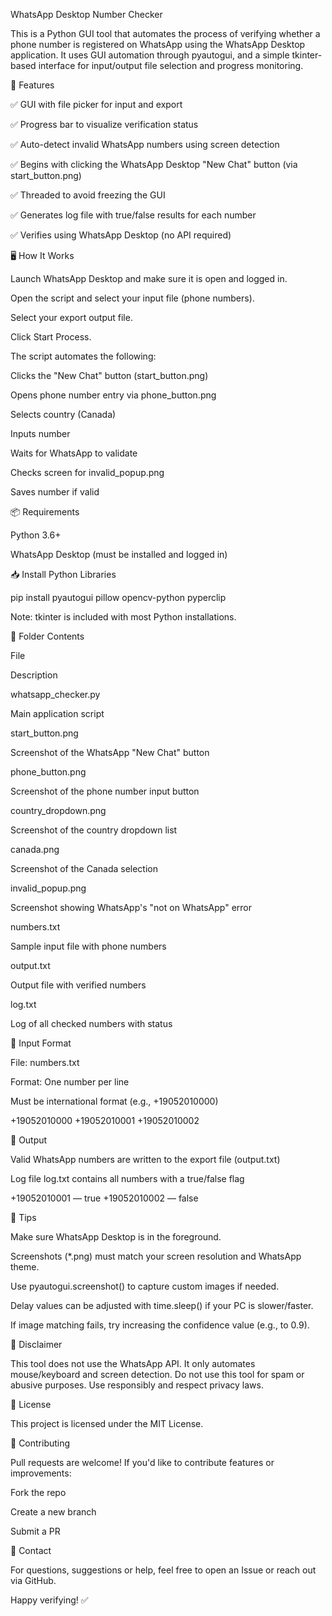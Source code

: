 WhatsApp Desktop Number Checker

This is a Python GUI tool that automates the process of verifying whether a phone number is registered on WhatsApp using the WhatsApp Desktop application. It uses GUI automation through pyautogui, and a simple tkinter-based interface for input/output file selection and progress monitoring.

🚀 Features

✅ GUI with file picker for input and export

✅ Progress bar to visualize verification status

✅ Auto-detect invalid WhatsApp numbers using screen detection

✅ Begins with clicking the WhatsApp Desktop "New Chat" button (via start_button.png)

✅ Threaded to avoid freezing the GUI

✅ Generates log file with true/false results for each number

✅ Verifies using WhatsApp Desktop (no API required)

🖥️ How It Works

Launch WhatsApp Desktop and make sure it is open and logged in.

Open the script and select your input file (phone numbers).

Select your export output file.

Click Start Process.

The script automates the following:

Clicks the "New Chat" button (start_button.png)

Opens phone number entry via phone_button.png

Selects country (Canada)

Inputs number

Waits for WhatsApp to validate

Checks screen for invalid_popup.png

Saves number if valid

📦 Requirements

Python 3.6+

WhatsApp Desktop (must be installed and logged in)

📥 Install Python Libraries

pip install pyautogui pillow opencv-python pyperclip

Note: tkinter is included with most Python installations.

📁 Folder Contents

File

Description

whatsapp_checker.py

Main application script

start_button.png

Screenshot of the WhatsApp "New Chat" button

phone_button.png

Screenshot of the phone number input button

country_dropdown.png

Screenshot of the country dropdown list

canada.png

Screenshot of the Canada selection

invalid_popup.png

Screenshot showing WhatsApp's "not on WhatsApp" error

numbers.txt

Sample input file with phone numbers

output.txt

Output file with verified numbers

log.txt

Log of all checked numbers with status

📌 Input Format

File: numbers.txt

Format: One number per line

Must be international format (e.g., +19052010000)

+19052010000
+19052010001
+19052010002

📝 Output

Valid WhatsApp numbers are written to the export file (output.txt)

Log file log.txt contains all numbers with a true/false flag

+19052010001 — true
+19052010002 — false

🧠 Tips

Make sure WhatsApp Desktop is in the foreground.

Screenshots (*.png) must match your screen resolution and WhatsApp theme.

Use pyautogui.screenshot() to capture custom images if needed.

Delay values can be adjusted with time.sleep() if your PC is slower/faster.

If image matching fails, try increasing the confidence value (e.g., to 0.9).

🔐 Disclaimer

This tool does not use the WhatsApp API. It only automates mouse/keyboard and screen detection. Do not use this tool for spam or abusive purposes. Use responsibly and respect privacy laws.

📄 License

This project is licensed under the MIT License.

🙋 Contributing

Pull requests are welcome! If you'd like to contribute features or improvements:

Fork the repo

Create a new branch

Submit a PR

📧 Contact

For questions, suggestions or help, feel free to open an Issue or reach out via GitHub.

Happy verifying! ✅
